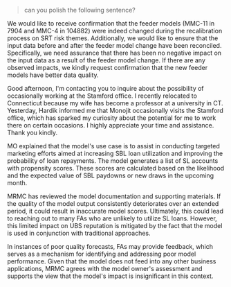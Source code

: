 > can you polish the following sentence?

We would like to receive confirmation that the feeder models (MMC-11 in 7904 and MMC-4 in 104882) were indeed changed during the recalibration process on SRT risk themes. Additionally, we would like to ensure that the input data before and after the feeder model change have been reconciled. Specifically, we need assurance that there has been no negative impact on the input data as a result of the feeder model change. If there are any observed impacts, we kindly request confirmation that the new feeder models have better data quality.

Good afternoon, I'm contacting you to inquire about the possibility of occasionally working at the Stamford office. I recently relocated to Connecticut because my wife has become a professor at a university in CT. Yesterday, Hardik informed me that Monojit occasionally visits the Stamford office, which has sparked my curiosity about the potential for me to work there on certain occasions. I highly appreciate your time and assistance. Thank you kindly.

MO explained that the model's use case is to assist in conducting targeted marketing efforts aimed at increasing SBL loan utilization and improving the probability of loan repayments. The model generates a list of SL accounts with propensity scores. These scores are calculated based on the likelihood and the expected value of SBL paydowns or new draws in the upcoming month.

MRMC has reviewed the model documentation and supporting materials. If the quality of the model output consistently deteriorates over an extended period, it could result in inaccurate model scores. Ultimately, this could lead to reaching out to many FAs who are unlikely to utilize SL loans. However, this limited impact on UBS reputation is mitigated by the fact that the model is used in conjunction with traditional approaches.

In instances of poor quality forecasts, FAs may provide feedback, which serves as a mechanism for identifying and addressing poor model performance. Given that the model does not feed into any other business applications, MRMC agrees with the model owner's assessment and supports the view that the model's impact is insignificant in this context.
